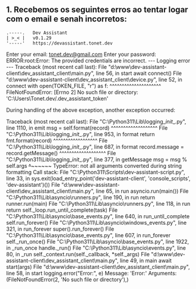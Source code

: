 ﻿## 1. Recebemos os seguintes erros ao tentar logar com o email e senah incorretos:

    .-----.   Dev Assistant
    | >_< |   v0.1.29
    '-----'   https://devassistant.tonet.dev

Enter your email: <tonet.dev@gmail.com>
Enter your password:
ERROR:root:Error: The provided credentials are incorrect.
--- Logging error ---
Traceback (most recent call last):
  File "d:\www\dev-assistant-client\dev_assistant_client\main.py", line 56, in start
    await connect()
  File "d:\www\dev-assistant-client\dev_assistant_client\device.py", line 52, in connect
    with open(TOKEN_FILE, "r") as f:
         ^^^^^^^^^^^^^^^^^^^^^
FileNotFoundError: [Errno 2] No such file or directory: 'C:\\Users\\Tonet.dev/.dev_assistant_token'

During handling of the above exception, another exception occurred:

Traceback (most recent call last):
  File "C:\Python311\Lib\logging\__init__.py", line 1110, in emit
    msg = self.format(record)
          ^^^^^^^^^^^^^^^^^^^
  File "C:\Python311\Lib\logging\__init__.py", line 953, in format
    return fmt.format(record)
           ^^^^^^^^^^^^^^^^^^
  File "C:\Python311\Lib\logging\__init__.py", line 687, in format
    record.message = record.getMessage()
                     ^^^^^^^^^^^^^^^^^^^
  File "C:\Python311\Lib\logging\__init__.py", line 377, in getMessage
    msg = msg % self.args
          ~~~~^~~~~~~~~~~
TypeError: not all arguments converted during string formatting
Call stack:
  File "C:\Python311\Scripts\dev-assistant-script.py", line 33, in <module>
    sys.exit(load_entry_point('dev-assistant-client', 'console_scripts', 'dev-assistant')())
  File "d:\www\dev-assistant-client\dev_assistant_client\main.py", line 65, in run
    asyncio.run(main())
  File "C:\Python311\Lib\asyncio\runners.py", line 190, in run
    return runner.run(main)
  File "C:\Python311\Lib\asyncio\runners.py", line 118, in run
    return self._loop.run_until_complete(task)
  File "C:\Python311\Lib\asyncio\base_events.py", line 640, in run_until_complete
    self.run_forever()
  File "C:\Python311\Lib\asyncio\windows_events.py", line 321, in run_forever
    super().run_forever()
  File "C:\Python311\Lib\asyncio\base_events.py", line 607, in run_forever
    self._run_once()
  File "C:\Python311\Lib\asyncio\base_events.py", line 1922, in _run_once
    handle._run()
  File "C:\Python311\Lib\asyncio\events.py", line 80, in _run
    self._context.run(self._callback, *self._args)
  File "d:\www\dev-assistant-client\dev_assistant_client\main.py", line 49, in main
    await start(args)
  File "d:\www\dev-assistant-client\dev_assistant_client\main.py", line 58, in start
    logging.error("Error:", e)
Message: 'Error:'
Arguments: (FileNotFoundError(2, 'No such file or directory'),)
